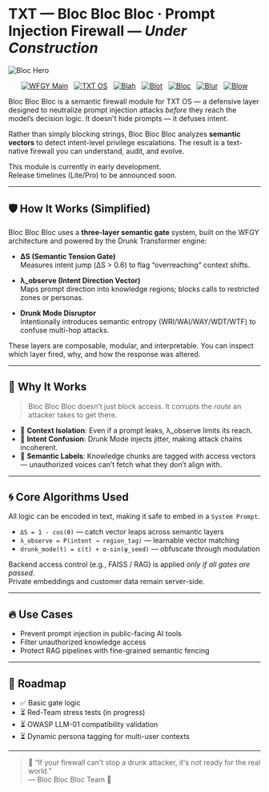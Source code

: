 # TXT — Bloc  Bloc  Bloc · Prompt Injection Firewall — *Under Construction*


![Bloc Hero](https://github.com/onestardao/WFGY/raw/main/OS/BlocBlocBloc/images/Bloc_Hero.png)

<div align="center">

[![WFGY Main](https://img.shields.io/badge/WFGY-Main-red?style=flat-square)](https://github.com/onestardao/WFGY)
&nbsp;
[![TXT OS](https://img.shields.io/badge/TXT%20OS-Reasoning%20OS-orange?style=flat-square)](https://github.com/onestardao/WFGY/tree/main/OS)
&nbsp;
[![Blah](https://img.shields.io/badge/Blah-Semantic%20Embed-yellow?style=flat-square)](https://github.com/onestardao/WFGY/tree/main/OS/BlahBlahBlah)
&nbsp;
[![Blot](https://img.shields.io/badge/Blot-Persona%20Core-green?style=flat-square)](https://github.com/onestardao/WFGY/tree/main/OS/BlotBlotBlot)
&nbsp;
[![Bloc](https://img.shields.io/badge/Bloc-Reasoning%20Compiler-blue?style=flat-square)](https://github.com/onestardao/WFGY/tree/main/OS/BlocBlocBloc)
&nbsp;
[![Blur](https://img.shields.io/badge/Blur-Text2Image%20Engine-navy?style=flat-square)](https://github.com/onestardao/WFGY/tree/main/OS/BlurBlurBlur)
&nbsp;
[![Blow](https://img.shields.io/badge/Blow-Game%20Logic-purple?style=flat-square)](https://github.com/onestardao/WFGY/tree/main/OS/BlowBlowBlow)

</div>

Bloc Bloc Bloc is a semantic firewall module for TXT OS — a defensive layer designed to neutralize prompt injection attacks *before* they reach the model’s decision logic. It doesn't hide prompts — it defuses intent.

Rather than simply blocking strings, Bloc Bloc Bloc analyzes **semantic vectors** to detect intent-level privilege escalations. The result is a text-native firewall you can understand, audit, and evolve.

This module is currently in early development.  
Release timelines (Lite/Pro) to be announced soon.

---

## 🛡️ How It Works (Simplified)

Bloc Bloc Bloc uses a **three-layer semantic gate** system, built on the WFGY architecture and powered by the Drunk Transformer engine:

- **ΔS (Semantic Tension Gate)**  
  Measures intent jump (ΔS > 0.6) to flag “overreaching” context shifts.

- **λ_observe (Intent Direction Vector)**  
  Maps prompt direction into knowledge regions; blocks calls to restricted zones or personas.

- **Drunk Mode Disruptor**  
  Intentionally introduces semantic entropy (WRI/WAI/WAY/WDT/WTF) to confuse multi-hop attacks.

These layers are composable, modular, and interpretable. You can inspect which layer fired, why, and how the response was altered.

---

## 🧩 Why It Works

> Bloc Bloc Bloc doesn’t just block access. It corrupts the *route* an attacker takes to get there.

- 🧠 **Context Isolation**: Even if a prompt leaks, λ_observe limits its reach.
- 🧩 **Intent Confusion**: Drunk Mode injects jitter, making attack chains incoherent.
- 🔐 **Semantic Labels**: Knowledge chunks are tagged with access vectors — unauthorized voices can’t fetch what they don’t align with.

---

## 🌀 Core Algorithms Used

All logic can be encoded in text, making it safe to embed in a `System Prompt`.

- `ΔS = 1 - cos(θ)` — catch vector leaps across semantic layers
- `λ_observe = P(intent → region_tag)` — learnable vector matching
- `drunk_mode(t) = ε(t) + α·sin(ψ_seed)` — obfuscate through modulation

Backend access control (e.g., FAISS / RAG) is applied *only if all gates are passed*.  
Private embeddings and customer data remain server-side.

---

## 🔥 Use Cases

- Prevent prompt injection in public-facing AI tools
- Filter unauthorized knowledge access
- Protect RAG pipelines with fine-grained semantic fencing

---

## 🧪 Roadmap

- ✅ Basic gate logic
- ⏳ Red-Team stress tests (in progress)
- ⏳ OWASP LLM-01 compatibility validation
- ⏳ Dynamic persona tagging for multi-user contexts

---

> 🥂 “If your firewall can't stop a drunk attacker, it's not ready for the real world.”  
> — Bloc Bloc Bloc Team 🍷
